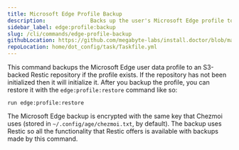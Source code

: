 ```yaml
---
title: Microsoft Edge Profile Backup
description:              Backs up the user's Microsoft Edge profile to the user's S3-backed Restic repository
sidebar_label: edge:profile:backup
slug: /cli/commands/edge-profile-backup
githubLocation: https://github.com/megabyte-labs/install.doctor/blob/master/home/dot_config/task/Taskfile.yml#L143
repoLocation: home/dot_config/task/Taskfile.yml
---
```

This command backups the Microsoft Edge user data profile to an S3-backed Restic repository if the profile exists. If the repository
has not been initialized then it will initialize it. After you backup the profile, you can restore it with the
`edge:profile:restore` command like so:

```
run edge:profile:restore
```

The Microsoft Edge backup is encrypted with the same key that Chezmoi uses (stored in `~/.config/age/chezmoi.txt`, by default).
The backup uses Restic so all the functionality that Restic offers is available with backups made by this command.


